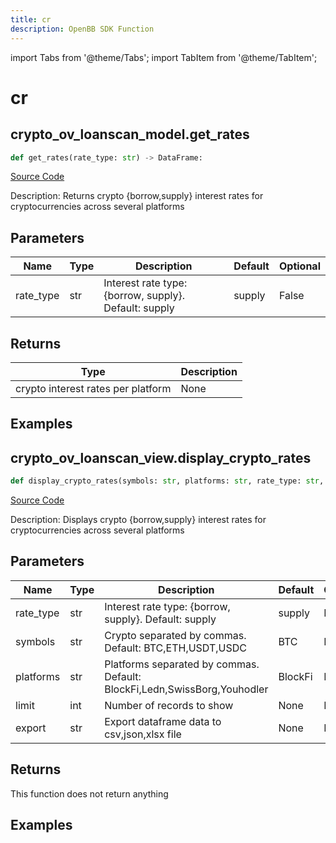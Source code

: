 ```yaml
---
title: cr
description: OpenBB SDK Function
---
```


import Tabs from '@theme/Tabs';
import TabItem from '@theme/TabItem';

# cr

<Tabs>
<TabItem value="model" label="Model" default>

## crypto_ov_loanscan_model.get_rates

```python title='openbb_terminal/cryptocurrency/overview/loanscan_model.py'
def get_rates(rate_type: str) -> DataFrame:
```
[Source Code](https://github.com/OpenBB-finance/OpenBBTerminal/tree/main/openbb_terminal/cryptocurrency/overview/loanscan_model.py#L267)

Description: Returns crypto {borrow,supply} interest rates for cryptocurrencies across several platforms

## Parameters

| Name | Type | Description | Default | Optional |
| ---- | ---- | ----------- | ------- | -------- |
| rate_type | str | Interest rate type: {borrow, supply}. Default: supply | supply | False |

## Returns

| Type | Description |
| ---- | ----------- |
| crypto interest rates per platform | None |

## Examples



</TabItem>
<TabItem value="view" label="View">

## crypto_ov_loanscan_view.display_crypto_rates

```python title='openbb_terminal/cryptocurrency/overview/loanscan_view.py'
def display_crypto_rates(symbols: str, platforms: str, rate_type: str, limit: int, export: str, external_axes: Optional[List[matplotlib.axes._axes.Axes]]) -> None:
```
[Source Code](https://github.com/OpenBB-finance/OpenBBTerminal/tree/main/openbb_terminal/cryptocurrency/overview/loanscan_view.py#L24)

Description: Displays crypto {borrow,supply} interest rates for cryptocurrencies across several platforms

## Parameters

| Name | Type | Description | Default | Optional |
| ---- | ---- | ----------- | ------- | -------- |
| rate_type | str | Interest rate type: {borrow, supply}. Default: supply | supply | False |
| symbols | str | Crypto separated by commas. Default: BTC,ETH,USDT,USDC | BTC | False |
| platforms | str | Platforms separated by commas. Default: BlockFi,Ledn,SwissBorg,Youhodler | BlockFi | False |
| limit | int | Number of records to show | None | False |
| export | str | Export dataframe data to csv,json,xlsx file | None | False |

## Returns

This function does not return anything

## Examples



</TabItem>
</Tabs>